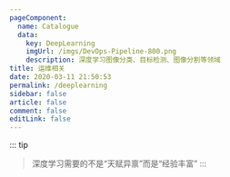 ```yaml
---
pageComponent: 
  name: Catalogue
  data: 
    key: DeepLearning
    imgUrl: /imgs/DevOps-Pipeline-800.png
    description: 深度学习图像分类、目标检测、图像分割等领域
title: 运维相关
date: 2020-03-11 21:50:53
permalink: /deeplearning
sidebar: false
article: false
comment: false
editLink: false
---
```


::: tip
> 深度学习需要的不是“天赋异禀”而是“经验丰富”
:::